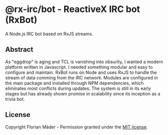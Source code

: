 # @rx-irc/bot - ReactiveX IRC bot (RxBot)
A Node.js IRC bot based on RxJS streams.

## Abstract
As "eggdrop" is aging and TCL is vanishing into obsurity, I wanted a modern platform written in Javascript. I needed something modular and easy to configure and maintain. RxBot runs on Node and uses RxJS to handle the stream of data comming from the IRC network. Modules are configured in the main package and installed through NPM dependencies, which eliminates most conflicts during updates. The system is still in its early stages but has already shown promise in scalability since its inception as a trivia bot.

## License
Copyright Florian Mäder - Permission granted under the [MIT license](LICENSE).
